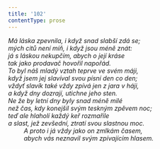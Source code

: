 ```yaml
---
title: '102'
contentType: prose
---
```


_Má láska zpevnila, i když snad slabší zdá se;  
mých citů není míň, i když jsou méně znát:  
já s láskou nekupčím, abych o její kráse  
tak jako prodavač hovořil napořád.  
To byl náš mladý vztah teprve ve svém máji,  
když jsem jej slavíval svou písní den co den;  
vždyť slavík také vždy zpívá jen z jara v háji,  
a když dny dozrají, utichne jeho sten.  
Ne že by letní dny byly snad méně milé  
než čas, kdy konejšil svým teskným zpěvem noc;  
teď ale hlaholí každý keř rozmařile  
a slast, jež zevšední, ztratí svou slastnou moc.  
         A proto i já vždy jako on zmlkám časem,  
         abych vás neznavil svým zpívajícím hlasem._
